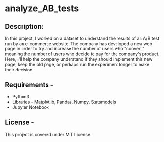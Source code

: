 # analyze_AB_tests
## Description:
In this project, I  worked on a dataset to understand the results of an A/B test run by an e-commerce website. The company has developed a new web page in order to try and increase the number of users who "convert," meaning the number of users who decide to pay for the company's product. Here, I'll help the company understand if they should implement this new page, keep the old page, or perhaps run the experiment longer to make their decision.

## Requirements -
- Python3
- Libraries - Matplotlib, Pandas, Numpy, Statsmodels
- Jupyter Notebook

## License -
This project is covered under MIT License.
